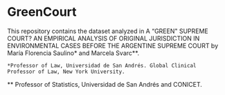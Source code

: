 # GreenCourt

This repository contains the dataset analyzed in A “GREEN" SUPREME COURT?  AN EMPIRICAL ANALYSIS OF ORIGINAL JURISDICTION IN ENVIRONMENTAL CASES BEFORE THE ARGENTINE SUPREME COURT
by María Florencia Saulino* and Marcela Svarc**.


    *Professor of Law, Universidad de San Andrés. Global Clinical Professor of Law, New York University.
  ** Professor of Statistics, Universidad de San Andrés and CONICET.
